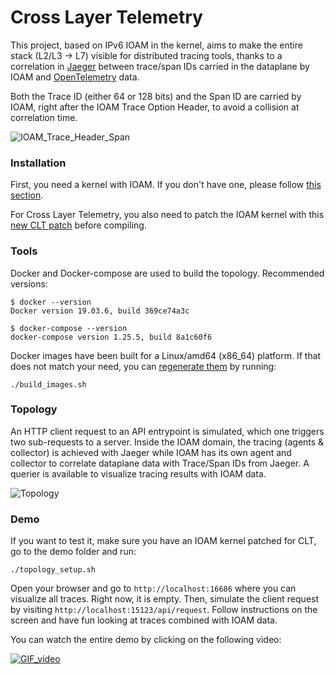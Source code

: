 # Cross Layer Telemetry

This project, based on IPv6 IOAM in the kernel, aims to make the entire stack (L2/L3 -> L7) visible for distributed tracing tools, thanks to a correlation in [Jaeger](https://www.jaegertracing.io) between trace/span IDs carried in the dataplane by IOAM and [OpenTelemetry](https://opentelemetry.io) data.

Both the Trace ID (either 64 or 128 bits) and the Span ID are carried by IOAM, right after the IOAM Trace Option Header, to avoid a collision at correlation time.

![IOAM_Trace_Header_Span](./images/ioam_new_header.png?raw=true "Location of Trace and Span IDs in the IOAM Trace Option header")

### Installation

First, you need a kernel with IOAM. If you don't have one, please follow [this section](https://github.com/IurmanJ/kernel_ipv6_ioam#patching-the-kernel).

For Cross Layer Telemetry, you also need to patch the IOAM kernel with this [new CLT patch](CLT.patch) before compiling.

### Tools

Docker and Docker-compose are used to build the topology. Recommended versions:
```
$ docker --version
Docker version 19.03.6, build 369ce74a3c

$ docker-compose --version
docker-compose version 1.25.5, build 8a1c60f6
```

Docker images have been built for a Linux/amd64 (x86_64) platform. If that does not match your need, you can [regenerate them](./demo/images/) by running:
```
./build_images.sh
```

### Topology

An HTTP client request to an API entrypoint is simulated, which one triggers two sub-requests to a server. Inside the IOAM domain, the tracing (agents & collector) is achieved with Jaeger while IOAM has its own agent and collector to correlate dataplane data with Trace/Span IDs from Jaeger. A querier is available to visualize tracing results with IOAM data.

![Topology](images/topology.png?raw=true "Topology")

### Demo

If you want to test it, make sure you have an IOAM kernel patched for CLT, go to the demo folder and run:
```
./topology_setup.sh
```

Open your browser and go to `http://localhost:16686` where you can visualize all traces. Right now, it is empty. Then, simulate the client request by visiting `http://localhost:15123/api/request`. Follow instructions on the screen and have fun looking at traces combined with IOAM data.

You can watch the entire demo by clicking on the following video:

[![GIF_video](./images/video.gif?raw=true "CLT demo video")](https://youtu.be/dpyChGrEwVs)
